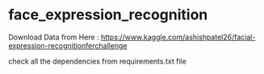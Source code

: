 # face_expression_recognition

Download Data from Here : https://www.kaggle.com/ashishpatel26/facial-expression-recognitionferchallenge

check all the dependencies from requirements.txt file
